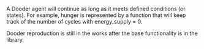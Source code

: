 A Dooder agent will continue as long as it meets defined conditions (or states). For example, hunger is represented by a function that will keep track of the number of cycles with energy_supply = 0.

Dooder reproduction is still in the works after the base functionality is in the library.

